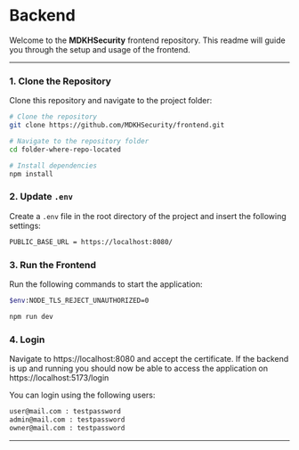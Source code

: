 # Backend

Welcome to the **MDKHSecurity** frontend repository. This readme will guide you through the setup and usage of the frontend.

---

### 1. Clone the Repository

Clone this repository and navigate to the project folder:

```bash
# Clone the repository
git clone https://github.com/MDKHSecurity/frontend.git

# Navigate to the repository folder
cd folder-where-repo-located

# Install dependencies
npm install
```

### 2. Update `.env`

Create a `.env` file in the root directory of the project and insert the following settings:
```bash
PUBLIC_BASE_URL = https://localhost:8080/
```

### 3. Run the Frontend

Run the following commands to start the application:

```bash
$env:NODE_TLS_REJECT_UNAUTHORIZED=0

npm run dev
```

### 4. Login
Navigate to https://localhost:8080 and accept the certificate.
If the backend is up and running you should now be able to access the application on https://localhost:5173/login

You can login using the following users:
```bash
user@mail.com : testpassword
admin@mail.com : testpassword
owner@mail.com : testpassword
```
---

